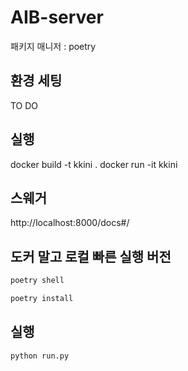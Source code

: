 # AIB-server

패키지 매니저 : poetry

## 환경 세팅
TO DO
## 실행
docker build -t kkini .
docker run -it kkini


## 스웨거
http://localhost:8000/docs#/



## 도커 말고 로컬 빠른 실행 버전
```bash
poetry shell
```
```bash
poetry install
```

## 실행

```bash
python run.py
